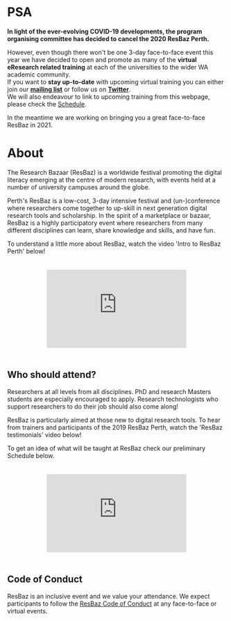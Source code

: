 # PSA

**In light of the ever-evolving COVID-19 developments, the program organising committee has decided to cancel the 2020 ResBaz Perth.**

However, even though there won't be one 3-day face-to-face event this year we have decided to open and  promote as many of the **virtual eResearch related training** at each of the universities to the wider WA academic community. </br>
If you want to **stay up-to-date** with upcoming virtual training you can either join our **[mailing list](http://eepurl.com/cpLx6r)** or follow us on **[Twitter](https://twitter.com/ResBazPerth)**. </br>
We will also endeavour to link to upcoming training from this webpage, please check the [Schedule](https://curtinic.github.io/resbaz2020/perth/#schedule).

In the meantime we are working on bringing you a great face-to-face ResBaz in 2021.

# About

The Research Bazaar (ResBaz) is a worldwide festival promoting the digital literacy emerging at the centre of modern research, with events held at a number of university campuses around the globe.

Perth's ResBaz is a low-cost, 3-day intensive festival and (un-)conference where researchers come together to up-skill in next generation digital research tools and scholarship. In the spirit of a marketplace or bazaar, ResBaz is a highly participatory event where researchers from many different disciplines can learn, share knowledge and skills, and have fun. 

To understand a little more about ResBaz, watch the video 'Intro to ResBaz Perth' below! 

<style type="text/css">
.centered {
  width: 100%;
  text-align: center;
}
</style>
<div class="centered">
        <iframe allowFullScreen frameborder="0" style="padding:20px" id="youtube" src="https://www.youtube.com/embed/WiOw10NQ6WI" title="What is ResBaz?" width="322" height="180" class="graphic"></iframe>
</div>

## Who should attend?

Researchers at all levels from all disciplines. PhD and research Masters students are especially encouraged to apply. Research technologists who support researchers to do their job should also come along!

ResBaz is particularly aimed at those new to digital research tools. To hear from trainers and participants of the 2019 ResBaz Perth, watch the 'ResBaz testimonials' video below!

To get an idea of what will be taught at ResBaz check our preliminary Schedule below.
  
<style type="text/css">
.centered {
  width: 100%;
  text-align: center;
}
</style>
<div class="centered">
        <iframe allowFullScreen frameborder="0" style="padding:20px" id="youtube" src="https://www.youtube.com/embed/UGUdCUC-voM" title="ResBaz Testimonials" width="322" height="180" class="graphic"></iframe>
      </div>

## Code of Conduct

ResBaz is an inclusive event and we value your attendance. We expect participants to follow the [ResBaz Code of Conduct](https://resbazblog.wordpress.com/code-of-conduct/) at any face-to-face or virtual events. 